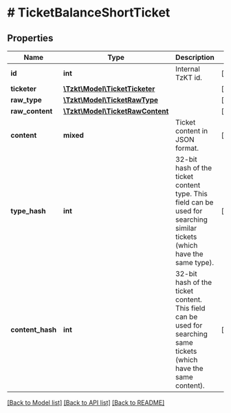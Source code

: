 # # TicketBalanceShortTicket

## Properties

Name | Type | Description | Notes
------------ | ------------- | ------------- | -------------
**id** | **int** | Internal TzKT id. | [optional]
**ticketer** | [**\Tzkt\Model\TicketTicketer**](TicketTicketer.md) |  | [optional]
**raw_type** | [**\Tzkt\Model\TicketRawType**](TicketRawType.md) |  | [optional]
**raw_content** | [**\Tzkt\Model\TicketRawContent**](TicketRawContent.md) |  | [optional]
**content** | **mixed** | Ticket content in JSON format. | [optional]
**type_hash** | **int** | 32-bit hash of the ticket content type. This field can be used for searching similar tickets (which have the same type). | [optional]
**content_hash** | **int** | 32-bit hash of the ticket content. This field can be used for searching same tickets (which have the same content). | [optional]

[[Back to Model list]](../../README.md#models) [[Back to API list]](../../README.md#endpoints) [[Back to README]](../../README.md)
